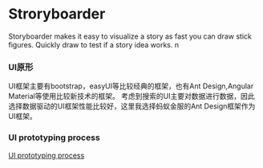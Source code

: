# Stroryboarder
Storyboarder makes it easy to visualize a story as fast you can draw stick figures. Quickly draw to test if a story idea works.
n
### UI原形
UI框架主要有bootstrap，easyUI等比较经典的框架，也有Ant Design,Angular Material等使用比较新技术的框架。
考虑到搜索的UI主要对数据进行数据，因此选择数据驱动的UI框架性能比较好，这里我选择蚂蚁金服的Ant Design框架作为UI框架。

### UI prototyping process
[UI prototyping process](https://github.com/zittygit/PaperSearch/blob/master/documents/Diagrams/UIusercase.svg)
